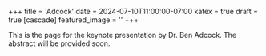 +++
title = 'Adcock'
date = 2024-07-10T11:00:00-07:00
katex = true
draft = true
[cascade]
  featured_image = ''
+++


This is the page for the keynote presentation by Dr. Ben Adcock. The abstract will be provided soon.
